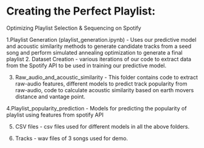 # Creating the Perfect Playlist:
Optimizing Playlist Selection & Sequencing on Spotify

1.Playlist Generation (playlist_generation.ipynb) - Uses our predictive model and acoustic
 similarity methods to generate candidate tracks from a seed song and perform simulated
  annealing optimization to generate a final playlist
2. Dataset Creation - various iterations of our code to extract data from the Spotify API to 
be used in training our predictive model.

3. Raw_audio_and_acoustic_similarity - This folder contains code to extract raw-audio features,
different models to predict track popularity from raw-audio, code to calculate acoustic similarity based
on earth movers distance and vantage point.

4.Playlist_popularity_prediction - Models for predicting the popularity of playlist using  features from
spotify API

5. CSV files - csv files used for different models in all the above folders.

6. Tracks - wav files of 3 songs used for demo.